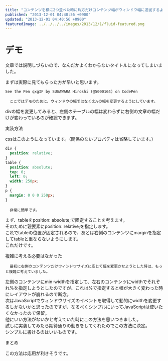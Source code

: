 ```yaml
---
title: "コンテンツを横に2つ並べた時に片方だけコンテンツ幅がウィンドウ幅に追従するようにする"
published: "2013-12-01 04:40:56 +0900"
updated: "2013-12-01 04:40:56 +0900"
featuredImage: ../../../../images/2013/12/1/fluid-featured.png
---
```


# デモ

文章では説明しづらいので、なんだかよくわからないタイトルになってしまいました。

まずは実際に見てもらった方が早いと思います。

    See the Pen qxgIF by SUGAWARA Hiroshi (@5000164) on CodePen

      ここではデモのために、ウィンドウの幅ではなくdivの幅を変更するようにしています。
divの幅を変更してみると、左側のテーブルの幅は変わらずに右側の文章の幅だけが変わっているのが確認できます。

実装方法

cssはこのようになっています。（関係のないプロパティは省略しています。）

```css
div {
  position: relative;
}
table {
  position: absolute;
  top: 0;
  left: 0;
  width: 250px;
}
p {
  margin: 0 0 0 250px;  
}
```

      非常に簡単です。
 まず、tableをposition: absolute;で固定することを考えます。  
 そのために親要素にposition: relative;を指定します。  
 これでtableの位置が固定されるので、あとは右側のコンテンツにmarginを指定してtableと重ならないようにします。  
これだけです。

複雑に考える必要はなかった

      最初に右側のコンテンツだけウィンドウサイズに応じて幅を変更させようとした時は、もっと複雑に考えていました。
 左側のコンテンツにmin-widthを指定して、左右のコンテンツにwidthでそれぞれ%を指定しようとしたのですが、これは%で指定すると幅が大きく変わった時にレイアウトが崩れるので断念。  
 次はJavaScriptでウィンドウサイズのイベントを取得して動的にwidthを変更するしかないかと思ったのですが、なるべくシンプルにいってJavaScriptは使いたくなかったので保留。  
 他にいい方法がないかと考えていた時にこの方法を思いつきました。  
 試しに実装してみたら期待通りの動きをしてくれたのでこの方法に決定。  
シンプルに書けるのはいいものです。

まとめ

この方法は応用が利きそうです。
